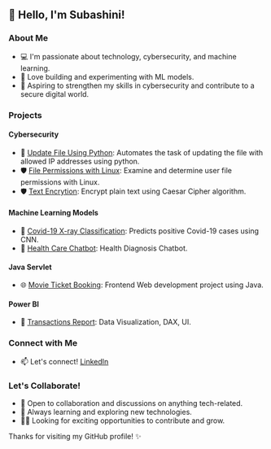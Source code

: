 ## 👋 Hello, I'm Subashini!

### About Me

- 💻 I'm passionate about technology, cybersecurity, and machine learning.
- 🤖 Love building and experimenting with ML models.
- 🏹 Aspiring to strengthen my skills in cybersecurity and contribute to a secure digital world.

### Projects

#### Cybersecurity
- 🔐 [Update File Using Python](https://github.com/Subashini03/Automate-IP-Address-File-Update): Automates the task of updating the file with allowed IP addresses using python.
- 🛡️ [File Permissions with Linux](https://github.com/Subashini03/Linux-File-Permissions): Examine and determine user file permissions with Linux.
- 🛡️ [Text Encrytion](https://github.com/Subashini03/Caeser-Cipher-Algorithm): Encrypt plain text using Caesar Cipher algorithm.

#### Machine Learning Models
- 🧠 [Covid-19 X-ray Classification](https://github.com/Subashini03/X-ray-Classification): Predicts positive Covid-19 cases using CNN.
- 🧠 [Health Care Chatbot](https://github.com/Subashini03/HealthCare-Chatbot): Health Diagnosis Chatbot.

#### Java Servlet
- 🌐 [Movie Ticket Booking](https://github.com/Subashini03/Web-Page-Using-Servlets): Frontend Web development project using Java.

#### Power BI
- 🚀 [Transactions Report](https://github.com/Subashini03/Transactions-Power-BI-Report): Data Visualization, DAX, UI.

### Connect with Me

- 📫 Let's connect! [LinkedIn](www.linkedin.com/subashini-s3)

### Let's Collaborate!

- 💬 Open to collaboration and discussions on anything tech-related.
- 🌱 Always learning and exploring new technologies.
- 👩‍💻 Looking for exciting opportunities to contribute and grow.

Thanks for visiting my GitHub profile! ✨
